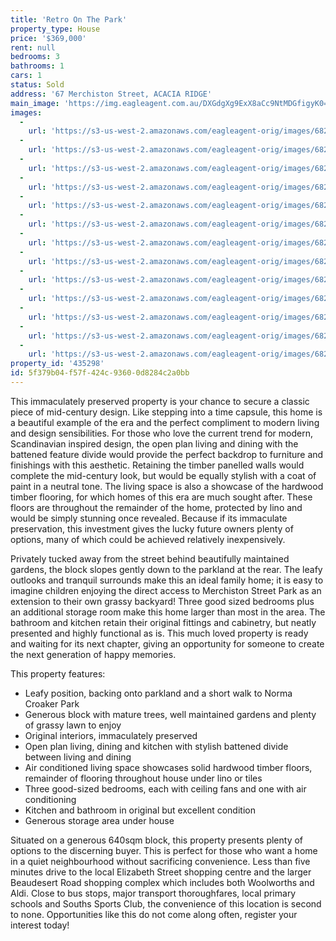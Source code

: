 ```yaml
---
title: 'Retro On The Park'
property_type: House
price: '$369,000'
rent: null
bedrooms: 3
bathrooms: 1
cars: 1
status: Sold
address: '67 Merchiston Street, ACACIA RIDGE'
main_image: 'https://img.eagleagent.com.au/DXGdgXg9ExX8aCc9NtMDGfigyK0=/1280x854/smart/https://s3-us-west-2.amazonaws.com/eagleagent-orig/images/6822894/131294582-image-M.jpg'
images:
  -
    url: 'https://s3-us-west-2.amazonaws.com/eagleagent-orig/images/6822906/131294582-image-L.jpg'
  -
    url: 'https://s3-us-west-2.amazonaws.com/eagleagent-orig/images/6822905/131294582-image-K.jpg'
  -
    url: 'https://s3-us-west-2.amazonaws.com/eagleagent-orig/images/6822904/131294582-image-J.jpg'
  -
    url: 'https://s3-us-west-2.amazonaws.com/eagleagent-orig/images/6822903/131294582-image-I.jpg'
  -
    url: 'https://s3-us-west-2.amazonaws.com/eagleagent-orig/images/6822902/131294582-image-H.jpg'
  -
    url: 'https://s3-us-west-2.amazonaws.com/eagleagent-orig/images/6822901/131294582-image-G.jpg'
  -
    url: 'https://s3-us-west-2.amazonaws.com/eagleagent-orig/images/6822900/131294582-image-F.jpg'
  -
    url: 'https://s3-us-west-2.amazonaws.com/eagleagent-orig/images/6822899/131294582-image-E.jpg'
  -
    url: 'https://s3-us-west-2.amazonaws.com/eagleagent-orig/images/6822898/131294582-image-D.jpg'
  -
    url: 'https://s3-us-west-2.amazonaws.com/eagleagent-orig/images/6822897/131294582-image-C.jpg'
  -
    url: 'https://s3-us-west-2.amazonaws.com/eagleagent-orig/images/6822896/131294582-image-B.jpg'
  -
    url: 'https://s3-us-west-2.amazonaws.com/eagleagent-orig/images/6822895/131294582-image-A.jpg'
  -
    url: 'https://s3-us-west-2.amazonaws.com/eagleagent-orig/images/6822894/131294582-image-M.jpg'
property_id: '435298'
id: 5f379b04-f57f-424c-9360-0d8284c2a0bb
---
```

This immaculately preserved property is your chance to secure a classic piece of mid-century design. Like stepping into a time capsule, this home is a beautiful example of the era and the perfect compliment to modern living and design sensibilities. For those who love the current trend for modern, Scandinavian inspired design, the open plan living and dining with the battened feature divide would provide the perfect backdrop to furniture and finishings with this aesthetic. Retaining the timber panelled walls would complete the mid-century look, but would be equally stylish with a coat of paint in a neutral tone. The living space is also a showcase of the hardwood timber flooring, for which homes of this era are much sought after. These floors are throughout the remainder of the home, protected by lino and would be simply stunning once revealed. Because if its immaculate preservation, this investment gives the lucky future owners plenty of options, many of which could be achieved relatively inexpensively.

Privately tucked away from the street behind beautifully maintained gardens, the block slopes gently down to the parkland at the rear. The leafy outlooks and tranquil surrounds make this an ideal family home; it is easy to imagine children enjoying the direct access to Merchiston Street Park as an extension to their own grassy backyard! Three good sized bedrooms plus an additional storage room make this home larger than most in the area. The bathroom and kitchen retain their original fittings and cabinetry, but neatly presented and highly functional as is. This much loved property is ready and waiting for its next chapter, giving an opportunity for someone to create the next generation of happy memories.

This property features:

*  Leafy position, backing onto parkland and a short walk to Norma Croaker Park
*  Generous block with mature trees, well maintained gardens and plenty of grassy lawn to enjoy
*  Original interiors, immaculately preserved
*  Open plan living, dining and kitchen with stylish battened divide between living and dining
*  Air conditioned living space showcases solid hardwood timber floors, remainder of flooring throughout house under lino or tiles
*  Three good-sized bedrooms, each with ceiling fans and one with air conditioning
*  Kitchen and bathroom in original but excellent condition
*  Generous storage area under house

Situated on a generous 640sqm block, this property presents plenty of options to the discerning buyer. This is perfect for those who want a home in a quiet neighbourhood without sacrificing convenience. Less than five minutes drive to the local Elizabeth Street shopping centre and the larger Beaudesert Road shopping complex which includes both Woolworths and Aldi. Close to bus stops, major transport thoroughfares, local primary schools and Souths Sports Club, the convenience of this location is second to none. Opportunities like this do not come along often, register your interest today!